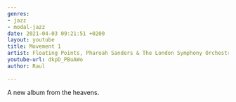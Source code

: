 ```yaml
---
genres:
- jazz
- modal-jazz
date: 2021-04-03 09:21:51 +0200
layout: youtube
title: Movement 1
artist: Floating Points, Pharoah Sanders & The London Symphony Orchestra
youtube-url: dkpD_PBuAWo
author: Raul

---
```

A new album from the heavens.
